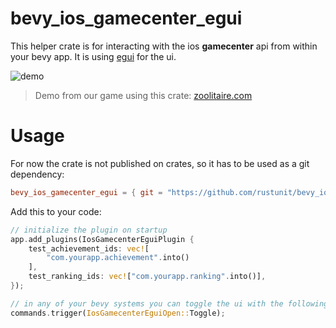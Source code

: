 # bevy_ios_gamecenter_egui

This helper crate is for interacting with the ios **gamecenter** api from within your bevy app. It is using [egui](https://github.com/emilk/egui) for the ui.

![demo](../assets/demo.gif)

> Demo from our game using this crate: [zoolitaire.com](https://zoolitaire.com)

# Usage

For now the crate is not published on crates, so it has to be used as a git dependency:

```toml
bevy_ios_gamecenter_egui = { git = "https://github.com/rustunit/bevy_ios_gamecenter.git" }
```

Add this to your code:

```rust
// initialize the plugin on startup
app.add_plugins(IosGamecenterEguiPlugin {
    test_achievement_ids: vec![
        "com.yourapp.achievement".into()
    ],
    test_ranking_ids: vec!["com.yourapp.ranking".into()],
});

// in any of your bevy systems you can toggle the ui with the following command:
commands.trigger(IosGamecenterEguiOpen::Toggle);
```